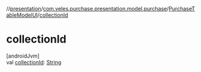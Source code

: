 //[presentation](../../../index.md)/[com.veles.purchase.presentation.model.purchase](../index.md)/[PurchaseTableModelUI](index.md)/[collectionId](collection-id.md)

# collectionId

[androidJvm]\
val [collectionId](collection-id.md): [String](https://kotlinlang.org/api/latest/jvm/stdlib/kotlin/-string/index.html)
